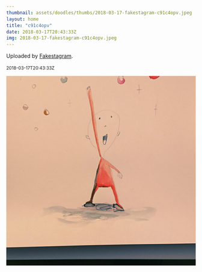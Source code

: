 ```yaml
---
thumbnail: assets/doodles/thumbs/2018-03-17-fakestagram-c91c4opv.jpeg
layout: home
title: "c91c4opv"
date: 2018-03-17T20:43:33Z
img: 2018-03-17-fakestagram-c91c4opv.jpeg
---
```


Uploaded by [Fakestagram](https://github.com/opyate/fakestagram).

<small>2018-03-17T20:43:33Z</small>

![Uploaded by Fakestagram](assets/doodles/original/2018-03-17-fakestagram-c91c4opv.jpeg)
